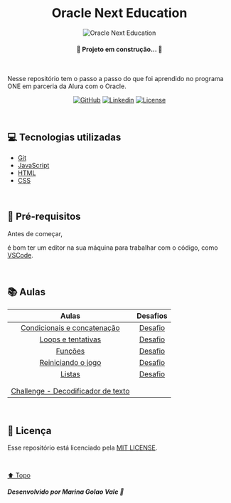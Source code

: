 <h1 id="title" align="center">
  Oracle Next Education 
</h1>

<div id="cover" align="center">

  ![Oracle Next Education](https://cdn1.gnarususercontent.com.br/1/815647/e7db6eeb-f30d-4b92-93e2-4937d50aa862.png "Oracle Next Education")

</div>

<h4 align="center">🚧 Projeto em construção... 🚧</h4>

<br>

<p>Nesse repositório tem o passo a passo do que foi aprendido no programa ONE em parceria da Alura com o Oracle.</p>

<!-- Shields -->

<div id="shields" align="center">

<!-- Simbolos: https://simpleicons.org/ -->


[![GitHub](https://img.shields.io/badge/GitHub-4fa8fb?style=plastic&logo=github&logoColor=white)](https://github.com/MarinaGV93)
[![Linkedin](https://img.shields.io/badge/Linkedin-4fa8fb?style=plastic&logo=linkedin&logoColor=white)](https://br.linkedin.com/in/marinagvale?trk=public_profile_browsemap)
[![License](https://img.shields.io/badge/License-4fa8fb?style=plastic&logo=cachet&logoColor=white)](https://github.com/MarinaGV93/Oracle-Next-Education/blob/main/LICENSE)
<!--
[![Git](https://img.shields.io/badge/GIT-4fa8fb?style=plastic&logo=git&logoColor=white)](https://developer.mozilla.org/en-US/docs/Glossary/Git)
[![React](https://img.shields.io/badge/React-4fa8fb?style=plastic&logo=react&logoColor=white)](https://developer.mozilla.org/en-US/docs/Learn/Tools_and_testing/Client-side_JavaScript_frameworks/React_getting_started)
[![HTML](https://img.shields.io/badge/HTML-4fa8fb?style=plastic&logo=html5&logoColor=white)](https://developer.mozilla.org/pt-BR/docs/Web/HTML)
[![CSS](https://img.shields.io/badge/CSS-4fa8fb?style=plastic&logo=css3&logoColor=white)](https://developer.mozilla.org/pt-BR/docs/Web/CSS)
[![JavaScript](https://img.shields.io/badge/JavaScript-4fa8fb?style=plastic&logo=javascript&logoColor=white)](https://developer.mozilla.org/pt-BR/docs/Web/JavaScript/)
-->

</div>
<br>

## 💻 Tecnologias utilizadas

* [Git](https://git-scm.com/)
* [JavaScript](https://developer.mozilla.org/pt-BR/docs/Web/JavaScript/)
* [HTML](https://developer.mozilla.org/pt-BR/docs/Web/HTML)
* [CSS](https://developer.mozilla.org/pt-BR/docs/Web/CSS)

<br>

## 📝 Pré-requisitos

Antes de começar, 
<!-- você precisa ter instalado em sua máquina as ferramentas:
[Git](https://git-scm.com), [Node.js](https://nodejs.org/en/).

Além disto,-->
é bom ter um editor na sua máquina para trabalhar com o código, como [VSCode](https://code.visualstudio.com/).

<br>

## 📚 Aulas

<!-- Tabela -->

<div id="table" align="center">

| Aulas | Desafios |
| :----: | :---: |
| [Condicionais e concatenação](https://github.com/MarinaGV93/Oracle-Next-Education/tree/main/Lógica%20de%20programação%20mergulhe%20em%20programação%20com%20JavaScript/Condicionais%20e%20concatenação) | [Desafio](https://github.com/MarinaGV93/Oracle-Next-Education/tree/main/L%C3%B3gica%20de%20programa%C3%A7%C3%A3o%20mergulhe%20em%20programa%C3%A7%C3%A3o%20com%20JavaScript/Desafios/Condicionais%20e%20concatena%C3%A7%C3%A3o) | 
| [Loops e tentativas](https://github.com/MarinaGV93/Oracle-Next-Education/tree/main/Lógica%20de%20programação%20mergulhe%20em%20programação%20com%20JavaScript/Loops%20e%20tentativas) | [Desafio](https://github.com/MarinaGV93/Oracle-Next-Education/tree/main/L%C3%B3gica%20de%20programa%C3%A7%C3%A3o%20mergulhe%20em%20programa%C3%A7%C3%A3o%20com%20JavaScript/Desafios/Loops%20e%20tentativas) |
| [Funções](https://github.com/MarinaGV93/Oracle-Next-Education/tree/main/L%C3%B3gica%20de%20programa%C3%A7%C3%A3o%20explore%20fun%C3%A7%C3%B5es%20e%20listas/Fun%C3%A7%C3%B5es) | [Desafio](https://github.com/MarinaGV93/Oracle-Next-Education/tree/main/L%C3%B3gica%20de%20programa%C3%A7%C3%A3o%20explore%20fun%C3%A7%C3%B5es%20e%20listas/Desafios/Fun%C3%A7%C3%B5es) |
| [Reiniciando o jogo](https://github.com/MarinaGV93/Oracle-Next-Education/tree/main/L%C3%B3gica%20de%20programa%C3%A7%C3%A3o%20explore%20fun%C3%A7%C3%B5es%20e%20listas/Reiniciando%20o%20jogo) | [Desafio](https://github.com/MarinaGV93/Oracle-Next-Education/tree/main/L%C3%B3gica%20de%20programa%C3%A7%C3%A3o%20explore%20fun%C3%A7%C3%B5es%20e%20listas/Desafios/Reiniciando%20o%20jogo) |
| [Listas](https://github.com/MarinaGV93/Oracle-Next-Education/tree/main/L%C3%B3gica%20de%20programa%C3%A7%C3%A3o%20explore%20fun%C3%A7%C3%B5es%20e%20listas/Listas) | [Desafio](https://github.com/MarinaGV93/Oracle-Next-Education/tree/main/L%C3%B3gica%20de%20programa%C3%A7%C3%A3o%20explore%20fun%C3%A7%C3%B5es%20e%20listas/Desafios/Listas) | 
| []() | []() |
| []() | []() |
| [Challenge - Decodificador de texto](https://github.com/MarinaGV93/Challenge-Decodificador-de-texto---ONE.git) 

</div>
</div>

<br>

## 📃 Licença

<p>

Esse repositório está licenciado pela [MIT LICENSE](https://github.com/MarinaGV93/Oracle-Next-Education/blob/main/LICENSE).

</p>

<br>

[⬆️ Topo](#title)

##### Desenvolvido por Marina Golao Vale 💙


